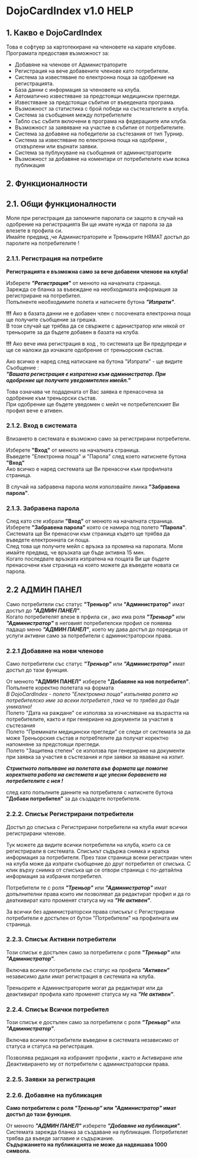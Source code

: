 # DojoCardIndex v1.0 HELP

## 1. Какво е DojoCardIndex

Това е софтуер за картотекиране на членовете на карате клубове. 
Програмата предоставя възможност за:
* Добавяне на членове от Администраторите
* Регистрация на вече добавените членове като потребители.
* Система за известяване по електронна поща за одобрение на регистрацията.
* База данни с информация за членовете на клуба.
* Автоматично известяване за предстоящи медицински прегледи.
* Известяване за предстоящи събития от въведената програма.
* Възможност за статистика с брой победи на състезателите в клуба.
* Система за съобщения между потребителите
* Табло със събитя включени в програма на федерациите или клуба.
* Възможност за заявяване на участие в събитие от потребителите.
* Система за добавяне на победители за състезания от тип Турнир.
* Система за известяване по електронна поща на одобрени , отхвърлени или върнати заявки.
* Система за публукуване на съобщения от администраторите
* Възможност за добавяне на коментари от потребителите към всяка публикация

## 2. Функционалности
  ## 2.1. Общи функционалности

Моля при регистрация да запомните паролата си защото в случай на одобрение на регистрацията Ви ще имате нужда от парола за да влезете в профила си.  
Имайте предвид ,че Администраторите и Треньорите НЯМАТ достъп до паролите на потребителите !

  ### 2.1.1. Регистрация на потребите
**Регистрацията е възможна само за вече добавени членове на клуба!**

Изберете **_"Регистрация"_** от менюто на началната страница.  
Зарежда се бланка за въвеждане на необходимата информация за регистриране на потребител.  
Попълненте необходимите полета и натиснете бутона **_"Изпрати"_**.  

  **!!!** Ако в базата данни не е добавен член с посочената електронна поща ще получите съобщение за грешка.  
  В този случай ще трябва да се свържете с адинистратор или някой от треньорите за да бъдете добавен в базата на клуба.  

  **!!!** Ако вече има регистрация в ход , то системата ще Ви предупреди и ще се наложи да изчакате одобрение от треньорския състав.  

Ако всичко е наред след натискане на бутона "Изпрати" - ще видите Съобщение :  
  **_"Вашата регистрация е изпратена към администратор. При одобрение ще получите уведомителен имейл."_**  
  
Това означава че подадената от Вас заявка е пренасочена за одобрение към треньорски състав.  
При одобрение ще бъдете уведомен с мейл че потребителският Ви профил вече е ативен.

  ### 2.1.2. Вход в системата

Влизането в системата е възможно само за регистрирани потребители.  

Изберете **"Вход"** от менюто на началната страница.  
Въведете "Електронна поща" и "Парола" след което натиснете бутона **"Вход"**  
Ако всичко е наред системата ще Ви пренасочи към профилната страница.  

В случай на забравена парола моля използвайте линка **"Забравена парола"**.

  ### 2.1.3. Забравена парола
След като сте избрали **"Вход"** от менюто на началната страница.  
Изберете **"Забравена парола"** която се намира под полето **"Парола"**.  
Системата ще Ви пренасочи към страница където ще трябва да въведете електронната си поща.  
След това ще получите мейл с връзка за промяна на паролата. Моля имайте предвид, че връзката ще бъде активна 15 мин.  
Когато последвате връзката изпратена на пощата Ви ще бъдете пренасочени към страница на която можете да въведете новата си парола.

## 2.2 АДМИН ПАНЕЛ
Само потребители със статус **"Треньор"** или **"Администратор"** имат достъп до **_"АДМИН ПАНЕЛ"_**.  
Когато потребителят влезе в прфила си , ако има роля **_"Треньор"_** или **_"Администратор"_**
в неговият потребителски профил се появява  падащо меню **_"АДМИН ПАНЕЛ"_**,
което му дава достъп до поредица от услуги активни само за потребители с администраторски права.

 ### 2.2.1 Добавяне на нови членове
Само потребители със статус **_"Треньор"_** или **_"Администратор"_** имат достъп до тази функция.  

От менюто **"АДМИН ПАНЕЛ"** изберете **"Добавяне на нов потребител"**.  
Попълнете коректно полетата на формата  
_В DojoCardIndex - полето "Електромна поща" изпълнява ролята на потребителско име за всеки потребител ,така че то трябва да бъде уникално!_  
Полето "Дата на раждане" се използва за изчисляване на възрастта на потребителите, както и при генериане на документи за участия в състезания  
Полето "Преминати медицински прегледи" се следи от системата за да може Треньорския състав и потребтелите да получат коректно напомняне за предстоящи прегледи.  
Полето "Защитена степен" се използва при генериране на документи при заявка за участия в състезания и при заявки за яваване на изпит.

**_Стриктното попълване на полетата във формата ще помогне коректната работа на системата и ще улесни боравенето на потребителите с нея !_**  

след като попълните данните на потребителя с натиснете бутона **"Добави потребител"** за да създадете потребителя.

  ### 2.2.2. Списък Регистрирани потребители
Достъп до списъка с Регистрирани потребители на клуба имат всички регистрирани членове.  

Тук можете да видите всички потребители на клуба, които са се регистрирали в системата. Списъкът съдържа снимка и кратка информация за потребителя.
През тази страница всеки регистриан член на клуба може да изпрати съобщение до друг потребител от списъка. С клик върху снимка от списъка ще се отвори страница с по-детайлна информация за избрания потребител.  

Потребители те с роля **_"Треньор"_** или **_"Администратор"_** имат допълнителни права които им позволяват да редактират профил и да го деаткивират като променят статуса му на **_"Не активен"_**.  

За всички без администраторски права списъкът с Регистрирани потребители е достъпен от бутон "Потребители" на профилната им страница. 

  ### 2.2.3. Списък Активни потребители
Този списък е достъпен само за потребители с роля **_"Треньор"_** или **_"Администратор"_**.  

Включва всички потребители със статус на профила **_"Активен"_** независимо дали имат регистрация в системата на клуба.  

Треньорите и Администраторите могат да редактират или да деактивират профила като променят статуса му на **_"Не активен"_**.

  ### 2.2.4. Списък Всички потребител
Този списък е достъпен само за потребители с роля **_"Треньор"_** или **_"Администратор"_**.

Включва всички потребители въведени в системата независимо от статуса и статуса на регистрация.

Позволява редакция на избраният профили , както и Активиране или Деактивирането му от потребители с администраторски права.

  ### 2.2.5. Заявки за регистрация

 ### 2.2.6. Добавяне на публикация
**Само потребители с роля **_"Треньор"_** или **_"Администратор"_** имат достъп до тази функция.**  

От менюто _**"АДМИН ПАНЕЛ"**_ изберете **_"Добавяне на публикация"_**.  
Системата зарежда бланка за създаване на публикация. Потребителят трябва да въведе заглавие и съдържание.  
**Съдържанието на публикацията не може да надвишава 1000 символа.**
    
        
